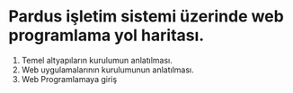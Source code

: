 # Pardus işletim sistemi üzerinde web programlama yol haritası.

1. Temel altyapıların kurulumun anlatılması.
2. Web uygulamalarının kurulumunun anlatılması.
3. Web Programlamaya giriş
